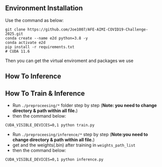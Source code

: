 ## Environment Installation
Use the command as below:
```
git clone https://github.com/Joe1007/AFE-AIMI-COVID19-Challenge-2025.git
conda create --name e2d python=3.8 -y
conda activate e2d 
pip install -r requirements.txt
# CUDA 11.6
```
Then you can get the virtual enviroment and packages we use


## How To Inference



## How To Train & Inference
- Run `./preproceesing/*` folder step by step (**Note: you need to change directory & path within all file.**)
- then the command below:
```
CUDA_VISIBLE_DEVICES=0,1 python train.py
```

- Run `./preproceesing/inference/*` step by step (**Note:you need to change directory & path within all file.**)
- get and the weights(.bin) after training in `weights_path_list`
- then the command below:
```
CUDA_VISIBLE_DEVICES=0,1 python inference.py
```
